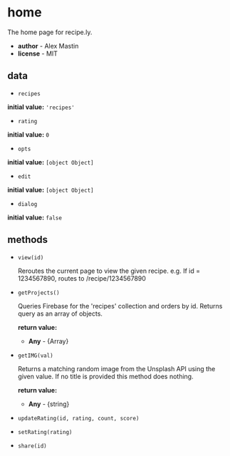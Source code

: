# home 

The home page for recipe.ly. 

- **author** - Alex Mastin 
- **license** - MIT 

## data 

- `recipes` 

**initial value:** `'recipes'` 

- `rating` 

**initial value:** `0` 

- `opts` 

**initial value:** `[object Object]` 

- `edit` 

**initial value:** `[object Object]` 

- `dialog` 

**initial value:** `false` 

## methods 

- `view(id)` 

  Reroutes the current page to view the given recipe.
  e.g. If id = 1234567890, routes to /recipe/1234567890 

- `getProjects()` 

  Queries Firebase for the 'recipes' collection and orders by id.
  Returns query as an array of objects. 

   **return value:** 

     - **Any** - {Array} 
- `getIMG(val)` 

  Returns a matching random image from the Unsplash API using the given value.
  If no title is provided this method does nothing. 

   **return value:** 

     - **Any** - {string} 
- `updateRating(id, rating, count, score)` 

- `setRating(rating)` 

- `share(id)` 

